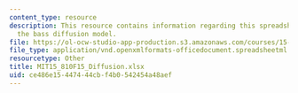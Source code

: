 ```yaml
---
content_type: resource
description: This resource contains information regarding this spreadsheet simulates
  the bass diffusion model.
file: https://ol-ocw-studio-app-production.s3.amazonaws.com/courses/15-810-marketing-management-analytics-frameworks-and-applications-fall-2015/ce486e15447444cbf4b0542454a48aef_MIT15_810F15_Diffusion.xlsx
file_type: application/vnd.openxmlformats-officedocument.spreadsheetml.sheet
resourcetype: Other
title: MIT15_810F15_Diffusion.xlsx
uid: ce486e15-4474-44cb-f4b0-542454a48aef
---
```

